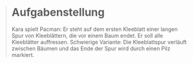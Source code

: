 > # Aufgabenstellung
>
> Kara spielt Pacman: Er steht auf dem ersten Kleeblatt einer langen Spur von Kleeblättern, die vor einem Baum endet.
> Er soll alle Kleeblätter auffressen.
> Schwierige Variante: Die Kleeblattspur verläuft zwischen Bäumen und das Ende der Spur wird durch einen Pilz markiert.
> 